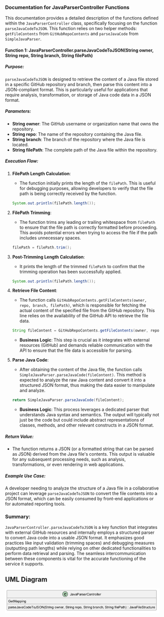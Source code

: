 ﻿### Documentation for JavaParserController Functions

This documentation provides a detailed description of the functions defined within the `JavaParserController` class, specifically focusing on the function `parseJavaCodeToJSON`. This function relies on two helper methods: `getFileContents` from `GitHubRepoContents` and `parseJavaCode` from `SimpleJavaParser`. 

#### Function 1: JavaParserController.parseJavaCodeToJSON(String owner, String repo, String branch, String filePath)

##### Purpose:
`parseJavaCodeToJSON` is designed to retrieve the content of a Java file stored in a specific GitHub repository and branch, then parse this content into a JSON-compliant format. This is particularly useful for applications that require analysis, transformation, or storage of Java code data in a JSON format.

##### Parameters:
- **String owner**: The GitHub username or organization name that owns the repository.
- **String repo**: The name of the repository containing the Java file.
- **String branch**: The branch of the repository where the Java file is located.
- **String filePath**: The complete path of the Java file within the repository.

##### Execution Flow:
1. **FilePath Length Calculation**: 
   - The function initially prints the length of the `filePath`. This is useful for debugging purposes, allowing developers to verify that the file path is being correctly received by the function.

   ```java
   System.out.println(filePath.length());
   ```

2. **FilePath Trimming**: 
   - The function trims any leading or trailing whitespace from `filePath` to ensure that the file path is correctly formatted before proceeding. This avoids potential errors when trying to access the file if the path includes unnecessary spaces.

   ```java
   filePath = filePath.trim();
   ```

3. **Post-Trimming Length Calculation**: 
   - It prints the length of the trimmed `filePath` to confirm that the trimming operation has been successfully applied.

   ```java
   System.out.println(filePath.length());
   ```

4. **Retrieve File Content**:
   - The function calls `GitHubRepoContents.getFileContents(owner, repo, branch, filePath)`, which is responsible for fetching the actual content of the specified file from the GitHub repository. This line relies on the availability of the GitHub API to retrieve the file data.

   ```java
   String fileContent = GitHubRepoContents.getFileContents(owner, repo, branch, filePath);
   ```

   - **Business Logic**: This step is crucial as it integrates with external resources (GitHub) and demands reliable communication with the API to ensure that the file data is accessible for parsing.

5. **Parse Java Code**:
   - After obtaining the content of the Java file, the function calls `SimpleJavaParser.parseJavaCode(fileContent)`. This method is expected to analyze the raw Java content and convert it into a structured JSON format, thus making the data easier to manipulate and analyze.

   ```java
   return SimpleJavaParser.parseJavaCode(fileContent);
   ```

   - **Business Logic**: This process leverages a dedicated parser that understands Java syntax and semantics. The output will typically not just be the code but could include abstract representations of classes, methods, and other relevant constructs in a JSON format.

##### Return Value:
- The function returns a JSON (or a formatted string that can be parsed as JSON) derived from the Java file's contents. This output is valuable for any subsequent processing needs, such as analysis, transformations, or even rendering in web applications.

##### Example Use Case:
A developer needing to analyze the structure of a Java file in a collaborative project can leverage `parseJavaCodeToJSON` to convert the file contents into a JSON format, which can be easily consumed by front-end applications or for automated reporting tools.

### Summary:
`JavaParserController.parseJavaCodeToJSON` is a key function that integrates with external GitHub resources and internally employs a structured parser to convert Java code into a usable JSON format. It emphasizes good practices like input validation (trimming spaces) and debugging measures (outputting path lengths) while relying on other dedicated functionalities to perform data retrieval and parsing. The seamless intercommunication between these components is vital for the accurate functioning of the service it supports.
## UML Diagram
![Image](images/JavaParserController_img1.png)


